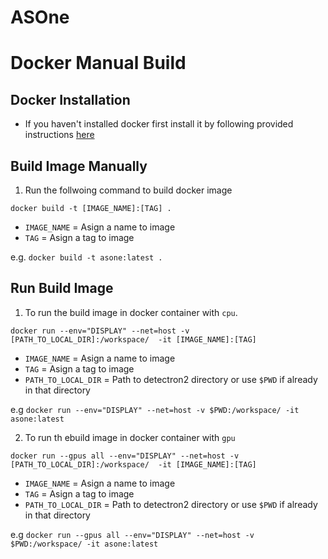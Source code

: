 # ASOne



# Docker Manual Build

## Docker Installation

- If you haven't installed docker first install it by following provided instructions [here](../)

## Build Image Manually

1. Run the follwoing command to build docker image

```
docker build -t [IMAGE_NAME]:[TAG] .
```
  - `IMAGE_NAME` = Asign a name to image
  - `TAG` = Asign a tag to image

e.g. `docker build -t asone:latest .` 

## Run Build Image

1. To run the build image in docker container with `cpu`.

```
docker run --env="DISPLAY" --net=host -v [PATH_TO_LOCAL_DIR]:/workspace/  -it [IMAGE_NAME]:[TAG]
```
  - `IMAGE_NAME` = Asign a name to image
  - `TAG` = Asign a tag to image
  - `PATH_TO_LOCAL_DIR` = Path to detectron2 directory or use `$PWD` if already in that directory


e.g `docker run --env="DISPLAY" --net=host -v $PWD:/workspace/ -it asone:latest`

2. To run th ebuild image in docker container with `gpu`

```
docker run --gpus all --env="DISPLAY" --net=host -v [PATH_TO_LOCAL_DIR]:/workspace/  -it [IMAGE_NAME]:[TAG]
```
  - `IMAGE_NAME` = Asign a name to image
  - `TAG` = Asign a tag to image
  - `PATH_TO_LOCAL_DIR` = Path to detectron2 directory or use `$PWD` if already in that directory

e.g `docker run --gpus all --env="DISPLAY" --net=host -v $PWD:/workspace/ -it asone:latest`
